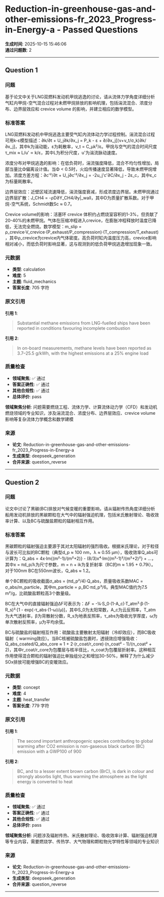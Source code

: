 # Reduction-in-greenhouse-gas-and-other-emissions-fr_2023_Progress-in-Energy-a - Passed Questions

**生成时间**: 2025-10-15 15:46:06  
**通过问题数**: 2

---

## Question 1

### 问题

基于论文中关于LNG双燃料发动机甲烷逃逸的讨论，请从流体力学角度详细分析气缸内甲烷-空气混合过程对未燃甲烷排放的影响机理，包括湍流混合、浓度分布、边界层效应和 crevice volume 的影响，并建立相应的数学模型。

### 标准答案

LNG双燃料发动机中甲烷逃逸主要受气缸内流体动力学过程控制。湍流混合过程可用k-ε模型描述：∂k/∂t + U_j∂k/∂x_j = P_k - ε + ∂/∂x_j[(ν+ν_t/σ_k)∂k/∂x_j]，其中k为湍动能，ε为耗散率，ν_t = C_μk²/ε。甲烷与空气的混合时间尺度τ_mix ≈ L/u' ∝ k/ε，其中L为积分尺度，u'为湍流脉动速度。

浓度分布对甲烷逃逸的影响：在低负荷时，湍流强度降低，混合不均匀性增加，局部当量比Φ偏离设计值。当Φ < 0.5时，火焰传播速度显著降低，导致未燃甲烷增加。浓度方差方程：∂c'²/∂t + U_j∂c'²/∂x_j = -2u_j'c'∂C/∂x_j - 2ε_c，其中ε_c为标量耗散率。

边界层效应：近壁区域流速降低，湍流强度衰减，形成浓度边界层。未燃甲烷通过边界层扩散：J_CH4 = -ρD∂Y_CH4/∂y|_wall，其中D为质量扩散系数。对于甲烷-空气系统，Schmidt数Sc ≈ 0.7。

Crevice volume的影响：活塞环 crevice 体积约占燃烧室容积的1-3%，但贡献了20-40%的未燃甲烷。气体在压缩冲程进入crevice，在膨胀冲程释放时温度已降低，无法完全燃烧。数学模型：m_slip = ρ_crevice·V_crevice·(P_exhaust/P_compression)·(T_compression/T_exhaust)，其中ρ_crevice为crevice内气体密度。高负荷时缸内温度压力高，crevice影响相对减小，而低负荷时影响显著，这与观测到的低负荷甲烷逃逸增加现象一致。

### 元数据

- **类型**: calculation
- **难度**: 5
- **主题**: fluid_mechanics
- **答案长度**: 705 字符

### 原文引用

**引用 1**:
> Substantial methane emissions from LNG-fuelled ships have been reported in conditions favouring incomplete combustion

**引用 2**:
> In on-board measurements, methane levels have been reported as 3.7–25.5 g/kWh, with the highest emissions at a 25% engine load

### 质量检查

- **领域聚焦**: ✅ 通过
- **答案正确性**: ✅ 通过
- **其他合规性**: ✅ 通过
- **总体评价**: pass

**领域聚焦分析**: 问题需要燃烧工程、流体力学、计算流体动力学（CFD）和发动机燃烧领域的专业知识，涉及湍流混合、浓度分布、边界层效应、crevice volume影响等复杂流体力学概念和数学建模

### 来源

- **论文**: Reduction-in-greenhouse-gas-and-other-emissions-fr_2023_Progress-in-Energy-a
- **生成类型**: deepseek_generation
- **合并来源**: question_reverse

---

## Question 2

### 问题

论文中讨论了黑碳(BC)排放对气候变暖的重要影响，请从辐射传热角度详细分析船用发动机排放的黑碳颗粒在大气中的辐射强迫机理，包括米氏散射理论、吸收效率计算、以及BC与硫酸盐颗粒的辐射相互作用。

### 标准答案

黑碳颗粒的辐射强迫主要源于其对太阳辐射的强烈吸收。根据米氏理论，对于粒径与波长可比拟的BC颗粒（典型d_p ≈ 100 nm，λ ≈ 0.55 μm），吸收效率Q_abs可计算为：Q_abs = 4x·Im{(m²-1)/(m²+2)} - (8/3)x⁴·Im{(m²-1)²/(m²+2)²} + ...，其中x = πd_p/λ为尺寸参数，m = n + ik为复折射率（BC的m ≈ 1.95 + 0.79i）。对于100nm BC在550nm波长，Q_abs ≈ 1.2。

单个BC颗粒的吸收截面σ_abs = (πd_p²/4)·Q_abs，质量吸收系数MAC = σ_abs/m_particle，其中m_particle = ρ_BC·πd_p³/6。典型MAC值约为7.5 m²/g，比硫酸盐颗粒高3个数量级。

BC在大气中的直接辐射强迫ΔF可表示为：ΔF = -¼·S_0·(1-A_c)·T_atm²·β·(1-R_s)²·[1 - exp(-τ_abs·(1-ω)/μ)]，其中S_0为太阳常数，A_c为云反照率，T_atm为大气透射率，β为背散射分数，R_s为地表反照率，τ_abs为吸收光学厚度，ω为单次散射反照率，μ为平均余弦。

BC与硫酸盐的辐射相互作用：硫酸盐主要散射太阳辐射（冷却效应），而BC吸收辐射（ warming效应）。当BC核被硫酸盐包裹时，透镜效应增强吸收：Q_abs_coated/Q_abs_core ≈ 1 + 2·(r_coat/r_core)·(n_coat² - 1)/(n_coat² + 2)，其中r_coat/r_core为包覆层与核半径比，n_coat为包覆层折射率。这种相互作用使得混合颗粒的辐射强迫比单独组分之和增加30-50%，解释了为什么减少SOx排放可能增强BC的变暖效应。

### 元数据

- **类型**: concept
- **难度**: 4
- **主题**: heat_transfer
- **答案长度**: 779 字符

### 原文引用

**引用 1**:
> The second important anthropogenic species contributing to global warming after CO2 emission is non-gaseous black carbon (BC) emission with a GWP100 of 900

**引用 2**:
> BC, and to a lesser extent brown carbon (BrC), is dark in colour and strongly absorbs light, thus warming the atmosphere as the light energy is converted to heat

### 质量检查

- **领域聚焦**: ✅ 通过
- **答案正确性**: ✅ 通过
- **其他合规性**: ✅ 通过
- **总体评价**: pass

**领域聚焦分析**: 问题涉及辐射传热、米氏散射理论、吸收效率计算、辐射强迫机理等专业内容，需要燃烧学、传热学、大气物理和颗粒物光学特性等领域的专业知识

### 来源

- **论文**: Reduction-in-greenhouse-gas-and-other-emissions-fr_2023_Progress-in-Energy-a
- **生成类型**: deepseek_generation
- **合并来源**: question_reverse

---

